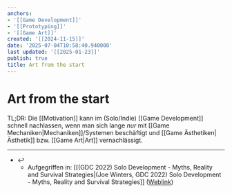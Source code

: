 ```yaml
---
anchors:
- '[[Game Development]]'
- '[[Prototyping]]'
- '[[Game Art]]'
created: '[[2024-11-15]]'
date: '2025-07-04T10:58:40.940000'
last updated: '[[2025-01-23]]'
publish: true
title: Art from the start
---
```


# Art from the start

TL;DR: Die [[Motivation]] kann im (Solo/Indie) [[Game Development]] schnell nachlassen, wenn man sich lange *nur* mit [[Game Mechaniken|Mechaniken]]/Systemen beschäftigt und [[Game Ästhetiken|Ästhetik]] bzw. [[Game Art|Art]] vernachlässigt.

---

- ↩
	- Aufgegriffen in: [[(GDC 2022) Solo Development - Myths, Reality and Survival Strategies|(Joe Winters, GDC 2022) Solo Development - Myths, Reality and Survival Strategies]] ([Weblink](<(https://www.youtube.com/watch?v=YaUdstkv1RE)>))